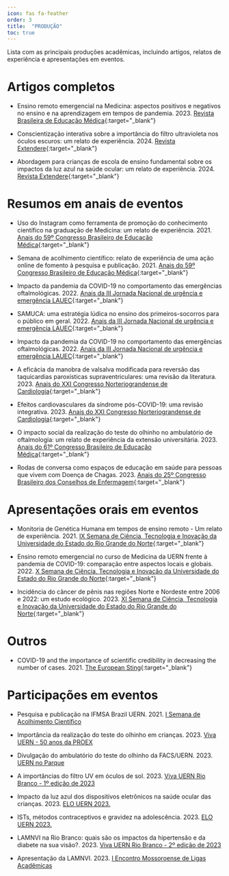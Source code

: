 ```yaml
---
icon: fas fa-feather
order: 3
title:  "PRODUÇÃO"
toc: true
---
```


Lista com as principais produções acadêmicas, incluindo artigos, relatos de experiência e apresentações em eventos.

# Artigos completos

- Ensino remoto emergencial na Medicina: aspectos positivos e negativos no ensino e na aprendizagem em tempos de pandemia. 2023. [Revista Brasileira de Educação Médica](https://doi.org/10.1590/1981-5271v47.1-20220233){:target="_blank"}

- Conscientização interativa sobre a importância do filtro ultravioleta nos óculos escuros: um relato de experiência. 2024. [Revista Extendere](https://periodicos.apps.uern.br/index.php/EXT/article/view/5782){:target="_blank"}

- Abordagem para crianças de escola de ensino fundamental sobre os impactos da luz azul na saúde ocular: um relato de experiência. 2024. [Revista Extendere](https://periodicos.apps.uern.br/index.php/EXT/article/view/5788){:target="_blank"}

# Resumos em anais de eventos

- Uso do Instagram como ferramenta de promoção do conhecimento científico na graduação de Medicina: um relato de experiência. 2021. [Anais do 59º Congresso Brasileiro de Educação Médica](https://website.abem-educmed.org.br/wp-content/uploads/2021/10/59-COBEM-ANAIS-COMPLETO.pdf){:target="_blank"}

- Semana de acolhimento científico: relato de experiência de uma ação online de fomento à pesquisa e publicação. 2021. [Anais do 59º Congresso Brasileiro de Educação Médica](https://website.abem-educmed.org.br/wp-content/uploads/2021/10/59-COBEM-ANAIS-COMPLETO.pdf){:target="_blank"}

- Impacto da pandemia da COVID-19 no comportamento das emergências oftalmológicas. 2022. [Anais da III Jornada Nacional de urgência e emergência LAUEC](https://www.even3.com.br/anais/iiijornada2022/523613-impacto-da-pandemia-da-covid-19-no-comportamento-das-emergencias-oftalmologicas/){:target="_blank"}

- SAMUCA: uma estratégia lúdica no ensino dos primeiros-socorros para o público em geral. 2022. [Anais da III Jornada Nacional de urgência e emergência LAUEC](https://www.even3.com.br/anais/iiijornada2022/523612-samuca--uma-estrategia-ludica-no-ensino-dos-primeiros-socorros-para-o-publico-em-geral/){:target="_blank"}

- Impacto da pandemia da COVID-19 no comportamento das emergências oftalmológicas. 2022. [Anais da III Jornada Nacional de urgência e emergência LAUEC](https://www.even3.com.br/anais/iiijornada2022/){:target="_blank"}

- A eficácia da manobra de valsalva modificada para reversão das taquicardias paroxísticas supraventriculares: uma revisão da literatura. 2023. [Anais do XXI Congresso Norteriograndense de Cardiologia](https://abccardiol.org/wp-content/uploads/2023/06/Anais_Norteriograndense_2023.x47225.pdf){:target="_blank"}

- Efeitos cardiovasculares da síndrome pós-COVID-19: uma revisão integrativa. 2023. [Anais do XXI Congresso Norteriograndense de Cardiologia](https://abccardiol.org/wp-content/uploads/2023/06/Anais_Norteriograndense_2023.x47225.pdf){:target="_blank"}

- O impacto social da realização do teste do olhinho no ambulatório de oftalmologia: um relato de experiência da extensão universitária. 2023. [Anais do 61º Congresso Brasileiro de Educação Médica](https://website.abem-educmed.org.br/wp-content/uploads/2024/01/Anais-61-COBEM-1.pdf){:target="_blank"}

- Rodas de conversa como espaços de educação em saúde para pessoas que vivem com Doença de Chagas. 2023. [Anais do 25º Congresso Brasileiro dos Conselhos de Enfermagem](https://inscricoes-cbcenf.cofen.gov.br/anais/21/show){:target="_blank"}

# Apresentações orais em eventos

- Monitoria de Genética Humana em tempos de ensino remoto - Um relato de experiência. 2021. [IX Semana de Ciência, Tecnologia e Inovação da Universidade do Estado do Rio Grande do Norte](https://portal.uern.br/propeg/pibic-pibiti-e-pibic-em/semana-de-ciencia-tecnologia-e-inovacao-scti/){:target="_blank"}

- Ensino remoto emergencial no curso de Medicina da UERN frente à pandemia de COVID-19: comparação entre aspectos locais e globais. 2022. [X Semana de Ciência, Tecnologia e Inovação da Universidade do Estado do Rio Grande do Norte](https://portal.uern.br/propeg/pibic-pibiti-e-pibic-em/semana-de-ciencia-tecnologia-e-inovacao-scti/){:target="_blank"}

- Incidência do câncer de pênis nas regiões Norte e Nordeste entre 2006 e 2022: um estudo ecológico. 2023. [XI Semana de Ciência, Tecnologia e Inovação da Universidade do Estado do Rio Grande do Norte](https://portal.uern.br/propeg/pibic-pibiti-e-pibic-em/semana-de-ciencia-tecnologia-e-inovacao-scti/){:target="_blank"}

# Outros

- COVID-19 and the importance of scientific credibility in decreasing the number of cases. 2021. [The European Sting](https://europeansting.com/2021/05/25/covid-19-and-the-importance-of-scientific-credibility-in-decreasing-the-number-of-cases/){:target="_blank"}

# Participações em eventos

- Pesquisa e publicação na IFMSA Brazil UERN. 2021. <u>I Semana de Acolhimento Científico</u>

- Importância da realização do teste do olhinho em crianças. 2023. <u>Viva UERN - 50 anos da PROEX</u>

- Divulgação do ambulatório do teste do olhinho da FACS/UERN. 2023. <u>UERN no Parque</u>

- A importâncias do filtro UV em óculos de sol. 2023. <u>Viva UERN Rio Branco - 1º edição de 2023</u>

- Impacto da luz azul dos dispositivos eletrônicos na saúde ocular das crianças. 2023. <u>ELO UERN 2023.</u>

- ISTs, métodos contraceptivos e gravidez na adolescência. 2023. <u>ELO UERN 2023.</u>

- LAMNVI na Rio Branco: quais são os impactos da hipertensão e da diabete na sua visão?. 2023. <u>Viva UERN Rio Branco - 2º edição de 2023</u>

- Apresentação da LAMNVI. 2023. <u>I Encontro Mossoroense de Ligas Acadêmicas</u>